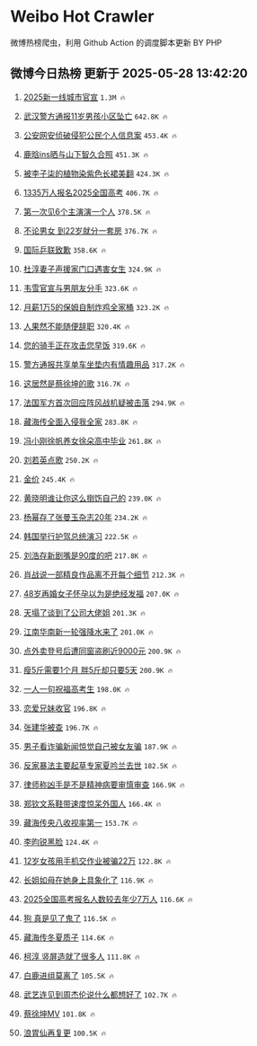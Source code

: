# Weibo Hot Crawler 



微博热榜爬虫，利用 Github Action 的调度脚本更新 BY PHP 


## 微博今日热榜 更新于 2025-05-28 13:42:20 
1. [2025新一线城市官宣](https://s.weibo.com/weibo?q=%232025%E6%96%B0%E4%B8%80%E7%BA%BF%E5%9F%8E%E5%B8%82%E5%AE%98%E5%AE%A3%23&t=31&band_rank=1&Refer=top) `1.3M 🔥` 

1. [武汉警方通报11岁男孩小区坠亡](https://s.weibo.com/weibo?q=%23%E6%AD%A6%E6%B1%89%E8%AD%A6%E6%96%B9%E9%80%9A%E6%8A%A511%E5%B2%81%E7%94%B7%E5%AD%A9%E5%B0%8F%E5%8C%BA%E5%9D%A0%E4%BA%A1%23&t=31&band_rank=2&Refer=top) `642.8K 🔥` 

1. [公安网安侦破侵犯公民个人信息案](https://s.weibo.com/weibo?q=%23%E5%85%AC%E5%AE%89%E7%BD%91%E5%AE%89%E4%BE%A6%E7%A0%B4%E4%BE%B5%E7%8A%AF%E5%85%AC%E6%B0%91%E4%B8%AA%E4%BA%BA%E4%BF%A1%E6%81%AF%E6%A1%88%23&t=31&band_rank=3&Refer=top) `453.4K 🔥` 

1. [鹿晗ins晒与山下智久合照](https://s.weibo.com/weibo?q=%23%E9%B9%BF%E6%99%97ins%E6%99%92%E4%B8%8E%E5%B1%B1%E4%B8%8B%E6%99%BA%E4%B9%85%E5%90%88%E7%85%A7%23&t=31&band_rank=4&Refer=top) `451.3K 🔥` 

1. [被李子柒的植物染紫色长裙美翻](https://s.weibo.com/weibo?q=%23%E8%A2%AB%E6%9D%8E%E5%AD%90%E6%9F%92%E7%9A%84%E6%A4%8D%E7%89%A9%E6%9F%93%E7%B4%AB%E8%89%B2%E9%95%BF%E8%A3%99%E7%BE%8E%E7%BF%BB%23&t=31&band_rank=5&Refer=top) `424.3K 🔥` 

1. [1335万人报名2025全国高考](https://s.weibo.com/weibo?q=%231335%E4%B8%87%E4%BA%BA%E6%8A%A5%E5%90%8D2025%E5%85%A8%E5%9B%BD%E9%AB%98%E8%80%83%23&t=31&band_rank=6&Refer=top) `406.7K 🔥` 

1. [第一次见6个主演演一个人](https://s.weibo.com/weibo?q=%E7%AC%AC%E4%B8%80%E6%AC%A1%E8%A7%816%E4%B8%AA%E4%B8%BB%E6%BC%94%E6%BC%94%E4%B8%80%E4%B8%AA%E4%BA%BA&t=31&band_rank=7&Refer=top) `378.5K 🔥` 

1. [不论男女 到22岁就分一套房](https://s.weibo.com/weibo?q=%E4%B8%8D%E8%AE%BA%E7%94%B7%E5%A5%B3%20%E5%88%B022%E5%B2%81%E5%B0%B1%E5%88%86%E4%B8%80%E5%A5%97%E6%88%BF&t=31&band_rank=8&Refer=top) `376.7K 🔥` 

1. [国际乒联致歉](https://s.weibo.com/weibo?q=%23%E5%9B%BD%E9%99%85%E4%B9%92%E8%81%94%E8%87%B4%E6%AD%89%23&t=31&band_rank=9&Refer=top) `358.6K 🔥` 

1. [杜淳妻子声援家门口遇害女生](https://s.weibo.com/weibo?q=%23%E6%9D%9C%E6%B7%B3%E5%A6%BB%E5%AD%90%E5%A3%B0%E6%8F%B4%E5%AE%B6%E9%97%A8%E5%8F%A3%E9%81%87%E5%AE%B3%E5%A5%B3%E7%94%9F%23&t=31&band_rank=10&Refer=top) `324.9K 🔥` 

1. [韦雪官宣与男朋友分手](https://s.weibo.com/weibo?q=%23%E9%9F%A6%E9%9B%AA%E5%AE%98%E5%AE%A3%E4%B8%8E%E7%94%B7%E6%9C%8B%E5%8F%8B%E5%88%86%E6%89%8B%23&t=31&band_rank=11&Refer=top) `323.6K 🔥` 

1. [月薪1万5的保姆自制炸鸡全家桶](https://s.weibo.com/weibo?q=%E6%9C%88%E8%96%AA1%E4%B8%875%E7%9A%84%E4%BF%9D%E5%A7%86%E8%87%AA%E5%88%B6%E7%82%B8%E9%B8%A1%E5%85%A8%E5%AE%B6%E6%A1%B6&t=31&band_rank=12&Refer=top) `323.2K 🔥` 

1. [人果然不能随便辞职](https://s.weibo.com/weibo?q=%E4%BA%BA%E6%9E%9C%E7%84%B6%E4%B8%8D%E8%83%BD%E9%9A%8F%E4%BE%BF%E8%BE%9E%E8%81%8C&t=31&band_rank=13&Refer=top) `320.4K 🔥` 

1. [您的骑手正在攻击您早饭](https://s.weibo.com/weibo?q=%E6%82%A8%E7%9A%84%E9%AA%91%E6%89%8B%E6%AD%A3%E5%9C%A8%E6%94%BB%E5%87%BB%E6%82%A8%E6%97%A9%E9%A5%AD&t=31&band_rank=14&Refer=top) `319.6K 🔥` 

1. [警方通报共享单车坐垫内有情趣用品](https://s.weibo.com/weibo?q=%23%E8%AD%A6%E6%96%B9%E9%80%9A%E6%8A%A5%E5%85%B1%E4%BA%AB%E5%8D%95%E8%BD%A6%E5%9D%90%E5%9E%AB%E5%86%85%E6%9C%89%E6%83%85%E8%B6%A3%E7%94%A8%E5%93%81%23&t=31&band_rank=15&Refer=top) `317.2K 🔥` 

1. [这居然是蔡徐坤的歌](https://s.weibo.com/weibo?q=%E8%BF%99%E5%B1%85%E7%84%B6%E6%98%AF%E8%94%A1%E5%BE%90%E5%9D%A4%E7%9A%84%E6%AD%8C&t=31&band_rank=16&Refer=top) `316.7K 🔥` 

1. [法国军方首次回应阵风战机疑被击落](https://s.weibo.com/weibo?q=%23%E6%B3%95%E5%9B%BD%E5%86%9B%E6%96%B9%E9%A6%96%E6%AC%A1%E5%9B%9E%E5%BA%94%E9%98%B5%E9%A3%8E%E6%88%98%E6%9C%BA%E7%96%91%E8%A2%AB%E5%87%BB%E8%90%BD%23&t=31&band_rank=17&Refer=top) `294.9K 🔥` 

1. [藏海传全面入侵我全家](https://s.weibo.com/weibo?q=%E8%97%8F%E6%B5%B7%E4%BC%A0%E5%85%A8%E9%9D%A2%E5%85%A5%E4%BE%B5%E6%88%91%E5%85%A8%E5%AE%B6&t=31&band_rank=18&Refer=top) `283.8K 🔥` 

1. [冯小刚徐帆养女徐朵高中毕业](https://s.weibo.com/weibo?q=%23%E5%86%AF%E5%B0%8F%E5%88%9A%E5%BE%90%E5%B8%86%E5%85%BB%E5%A5%B3%E5%BE%90%E6%9C%B5%E9%AB%98%E4%B8%AD%E6%AF%95%E4%B8%9A%23&t=31&band_rank=19&Refer=top) `261.8K 🔥` 

1. [刘若英点歌](https://s.weibo.com/weibo?q=%E5%88%98%E8%8B%A5%E8%8B%B1%E7%82%B9%E6%AD%8C&t=31&band_rank=20&Refer=top) `250.2K 🔥` 

1. [金价](https://s.weibo.com/weibo?q=%E9%87%91%E4%BB%B7&t=31&band_rank=21&Refer=top) `245.4K 🔥` 

1. [黄晓明谁让你这么捯饬自己的](https://s.weibo.com/weibo?q=%E9%BB%84%E6%99%93%E6%98%8E%E8%B0%81%E8%AE%A9%E4%BD%A0%E8%BF%99%E4%B9%88%E6%8D%AF%E9%A5%AC%E8%87%AA%E5%B7%B1%E7%9A%84&t=31&band_rank=22&Refer=top) `239.0K 🔥` 

1. [杨幂存了张曼玉杂志20年](https://s.weibo.com/weibo?q=%E6%9D%A8%E5%B9%82%E5%AD%98%E4%BA%86%E5%BC%A0%E6%9B%BC%E7%8E%89%E6%9D%82%E5%BF%9720%E5%B9%B4&t=31&band_rank=23&Refer=top) `234.2K 🔥` 

1. [韩国举行护驾总统演习](https://s.weibo.com/weibo?q=%23%E9%9F%A9%E5%9B%BD%E4%B8%BE%E8%A1%8C%E6%8A%A4%E9%A9%BE%E6%80%BB%E7%BB%9F%E6%BC%94%E4%B9%A0%23&t=31&band_rank=24&Refer=top) `222.5K 🔥` 

1. [刘浩存新剧嘴是90度的吧](https://s.weibo.com/weibo?q=%E5%88%98%E6%B5%A9%E5%AD%98%E6%96%B0%E5%89%A7%E5%98%B4%E6%98%AF90%E5%BA%A6%E7%9A%84%E5%90%A7&t=31&band_rank=25&Refer=top) `217.8K 🔥` 

1. [肖战说一部精良作品离不开每个细节](https://s.weibo.com/weibo?q=%23%E8%82%96%E6%88%98%E8%AF%B4%E4%B8%80%E9%83%A8%E7%B2%BE%E8%89%AF%E4%BD%9C%E5%93%81%E7%A6%BB%E4%B8%8D%E5%BC%80%E6%AF%8F%E4%B8%AA%E7%BB%86%E8%8A%82%23&t=31&band_rank=26&Refer=top) `212.3K 🔥` 

1. [48岁再婚女子怀孕以为是绝经发福](https://s.weibo.com/weibo?q=%2348%E5%B2%81%E5%86%8D%E5%A9%9A%E5%A5%B3%E5%AD%90%E6%80%80%E5%AD%95%E4%BB%A5%E4%B8%BA%E6%98%AF%E7%BB%9D%E7%BB%8F%E5%8F%91%E7%A6%8F%23&t=31&band_rank=27&Refer=top) `207.0K 🔥` 

1. [天塌了谈到了公司大佬姐](https://s.weibo.com/weibo?q=%E5%A4%A9%E5%A1%8C%E4%BA%86%E8%B0%88%E5%88%B0%E4%BA%86%E5%85%AC%E5%8F%B8%E5%A4%A7%E4%BD%AC%E5%A7%90&t=31&band_rank=28&Refer=top) `201.3K 🔥` 

1. [江南华南新一轮强降水来了](https://s.weibo.com/weibo?q=%23%E6%B1%9F%E5%8D%97%E5%8D%8E%E5%8D%97%E6%96%B0%E4%B8%80%E8%BD%AE%E5%BC%BA%E9%99%8D%E6%B0%B4%E6%9D%A5%E4%BA%86%23&t=31&band_rank=29&Refer=top) `201.0K 🔥` 

1. [点外卖登号后遭同窗盗刷近9000元](https://s.weibo.com/weibo?q=%23%E7%82%B9%E5%A4%96%E5%8D%96%E7%99%BB%E5%8F%B7%E5%90%8E%E9%81%AD%E5%90%8C%E7%AA%97%E7%9B%97%E5%88%B7%E8%BF%919000%E5%85%83%23&t=31&band_rank=30&Refer=top) `200.9K 🔥` 

1. [瘦5斤需要1个月 胖5斤却只要5天](https://s.weibo.com/weibo?q=%E7%98%A65%E6%96%A4%E9%9C%80%E8%A6%811%E4%B8%AA%E6%9C%88%20%E8%83%965%E6%96%A4%E5%8D%B4%E5%8F%AA%E8%A6%815%E5%A4%A9&t=31&band_rank=31&Refer=top) `200.9K 🔥` 

1. [一人一句祝福高考生](https://s.weibo.com/weibo?q=%23%E4%B8%80%E4%BA%BA%E4%B8%80%E5%8F%A5%E7%A5%9D%E7%A6%8F%E9%AB%98%E8%80%83%E7%94%9F%23&t=31&band_rank=32&Refer=top) `198.0K 🔥` 

1. [恋爱兄妹收官](https://s.weibo.com/weibo?q=%E6%81%8B%E7%88%B1%E5%85%84%E5%A6%B9%E6%94%B6%E5%AE%98&t=31&band_rank=33&Refer=top) `196.8K 🔥` 

1. [张建华被查](https://s.weibo.com/weibo?q=%23%E5%BC%A0%E5%BB%BA%E5%8D%8E%E8%A2%AB%E6%9F%A5%23&t=31&band_rank=34&Refer=top) `196.7K 🔥` 

1. [男子看诈骗新闻惊觉自己被女友骗](https://s.weibo.com/weibo?q=%23%E7%94%B7%E5%AD%90%E7%9C%8B%E8%AF%88%E9%AA%97%E6%96%B0%E9%97%BB%E6%83%8A%E8%A7%89%E8%87%AA%E5%B7%B1%E8%A2%AB%E5%A5%B3%E5%8F%8B%E9%AA%97%23&t=31&band_rank=35&Refer=top) `187.9K 🔥` 

1. [反家暴法主要起草专家夏吟兰去世](https://s.weibo.com/weibo?q=%23%E5%8F%8D%E5%AE%B6%E6%9A%B4%E6%B3%95%E4%B8%BB%E8%A6%81%E8%B5%B7%E8%8D%89%E4%B8%93%E5%AE%B6%E5%A4%8F%E5%90%9F%E5%85%B0%E5%8E%BB%E4%B8%96%23&t=31&band_rank=36&Refer=top) `182.5K 🔥` 

1. [律师称凶手是不是精神病要审慎审查](https://s.weibo.com/weibo?q=%23%E5%BE%8B%E5%B8%88%E7%A7%B0%E5%87%B6%E6%89%8B%E6%98%AF%E4%B8%8D%E6%98%AF%E7%B2%BE%E7%A5%9E%E7%97%85%E8%A6%81%E5%AE%A1%E6%85%8E%E5%AE%A1%E6%9F%A5%23&t=31&band_rank=37&Refer=top) `166.9K 🔥` 

1. [郑钦文系鞋带速度惊呆外国人](https://s.weibo.com/weibo?q=%23%E9%83%91%E9%92%A6%E6%96%87%E7%B3%BB%E9%9E%8B%E5%B8%A6%E9%80%9F%E5%BA%A6%E6%83%8A%E5%91%86%E5%A4%96%E5%9B%BD%E4%BA%BA%23&t=31&band_rank=38&Refer=top) `166.4K 🔥` 

1. [藏海传央八收视率第一](https://s.weibo.com/weibo?q=%23%E8%97%8F%E6%B5%B7%E4%BC%A0%E5%A4%AE%E5%85%AB%E6%94%B6%E8%A7%86%E7%8E%87%E7%AC%AC%E4%B8%80%23&t=31&band_rank=39&Refer=top) `153.7K 🔥` 

1. [李昀锐黑脸](https://s.weibo.com/weibo?q=%23%E6%9D%8E%E6%98%80%E9%94%90%E9%BB%91%E8%84%B8%23&t=31&band_rank=40&Refer=top) `124.4K 🔥` 

1. [12岁女孩用手机交作业被骗22万](https://s.weibo.com/weibo?q=%2312%E5%B2%81%E5%A5%B3%E5%AD%A9%E7%94%A8%E6%89%8B%E6%9C%BA%E4%BA%A4%E4%BD%9C%E4%B8%9A%E8%A2%AB%E9%AA%9722%E4%B8%87%23&t=31&band_rank=41&Refer=top) `122.8K 🔥` 

1. [长姐如母在她身上具象化了](https://s.weibo.com/weibo?q=%23%E9%95%BF%E5%A7%90%E5%A6%82%E6%AF%8D%E5%9C%A8%E5%A5%B9%E8%BA%AB%E4%B8%8A%E5%85%B7%E8%B1%A1%E5%8C%96%E4%BA%86%23&t=31&band_rank=42&Refer=top) `116.9K 🔥` 

1. [2025全国高考报名人数较去年少7万人](https://s.weibo.com/weibo?q=%232025%E5%85%A8%E5%9B%BD%E9%AB%98%E8%80%83%E6%8A%A5%E5%90%8D%E4%BA%BA%E6%95%B0%E8%BE%83%E5%8E%BB%E5%B9%B4%E5%B0%917%E4%B8%87%E4%BA%BA%23&t=31&band_rank=43&Refer=top) `116.6K 🔥` 

1. [狗 真是见了鬼了](https://s.weibo.com/weibo?q=%E7%8B%97%20%E7%9C%9F%E6%98%AF%E8%A7%81%E4%BA%86%E9%AC%BC%E4%BA%86&t=31&band_rank=44&Refer=top) `116.5K 🔥` 

1. [藏海传冬夏质子](https://s.weibo.com/weibo?q=%23%E8%97%8F%E6%B5%B7%E4%BC%A0%E5%86%AC%E5%A4%8F%E8%B4%A8%E5%AD%90%23&t=31&band_rank=45&Refer=top) `114.6K 🔥` 

1. [柯淳 竖屏造就了很多人](https://s.weibo.com/weibo?q=%E6%9F%AF%E6%B7%B3%20%E7%AB%96%E5%B1%8F%E9%80%A0%E5%B0%B1%E4%BA%86%E5%BE%88%E5%A4%9A%E4%BA%BA&t=31&band_rank=46&Refer=top) `111.8K 🔥` 

1. [白鹿进组莫离了](https://s.weibo.com/weibo?q=%23%E7%99%BD%E9%B9%BF%E8%BF%9B%E7%BB%84%E8%8E%AB%E7%A6%BB%E4%BA%86%23&t=31&band_rank=47&Refer=top) `105.5K 🔥` 

1. [武艺连见到周杰伦说什么都想好了](https://s.weibo.com/weibo?q=%E6%AD%A6%E8%89%BA%E8%BF%9E%E8%A7%81%E5%88%B0%E5%91%A8%E6%9D%B0%E4%BC%A6%E8%AF%B4%E4%BB%80%E4%B9%88%E9%83%BD%E6%83%B3%E5%A5%BD%E4%BA%86&t=31&band_rank=48&Refer=top) `102.7K 🔥` 

1. [蔡徐坤MV](https://s.weibo.com/weibo?q=%E8%94%A1%E5%BE%90%E5%9D%A4MV&t=31&band_rank=49&Refer=top) `101.8K 🔥` 

1. [浪胃仙再复更](https://s.weibo.com/weibo?q=%23%E6%B5%AA%E8%83%83%E4%BB%99%E5%86%8D%E5%A4%8D%E6%9B%B4%23&t=31&band_rank=50&Refer=top) `100.5K 🔥` 

